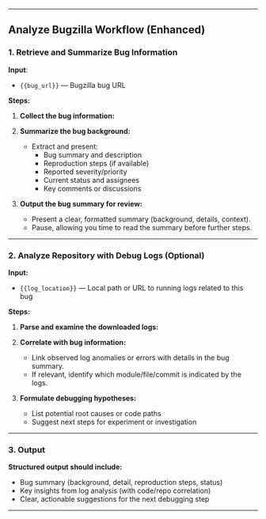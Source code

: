 ***

## Analyze Bugzilla Workflow (Enhanced)

### 1. Retrieve and Summarize Bug Information

**Input**:
- `{{bug_url}}` — Bugzilla bug URL

**Steps:**
1. **Collect the bug information:**
2. **Summarize the bug background:**
    - Extract and present:
        - Bug summary and description
        - Reproduction steps (if available)
        - Reported severity/priority
        - Current status and assignees
        - Key comments or discussions

3. **Output the bug summary for review:**
    - Present a clear, formatted summary (background, details, context).
    - Pause, allowing you time to read the summary before further steps.

***

### 2. Analyze Repository with Debug Logs (Optional)

**Input:**
- `{{log_location}}` — Local path or URL to running logs related to this bug

**Steps:**
1. **Parse and examine the downloaded logs:**

2. **Correlate with bug information:**
    - Link observed log anomalies or errors with details in the bug summary.
    - If relevant, identify which module/file/commit is indicated by the logs.

3. **Formulate debugging hypotheses:**
    - List potential root causes or code paths
    - Suggest next steps for experiment or investigation

***

### 3. Output

**Structured output should include:**
- Bug summary (background, detail, reproduction steps, status)
- Key insights from log analysis (with code/repo correlation)
- Clear, actionable suggestions for the next debugging step

***